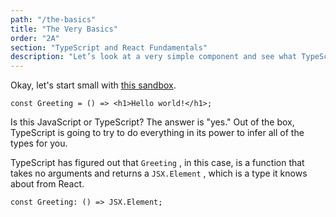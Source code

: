 ```yaml
---
path: "/the-basics"
title: "The Very Basics"
order: "2A"
section: "TypeScript and React Fundamentals"
description: "Let’s look at a very simple component and see what TypeScript gives us out of the box."
---
```


Okay, let's start small with [this sandbox](https://codesandbox.io/s/greeting-bts5l?file=/src/App.tsx).

```tsx
const Greeting = () => <h1>Hello world!</h1>;
```

Is this JavaScript or TypeScript? The answer is "yes." Out of the box, TypeScript is going to try to do everything in its power to infer all of the types for you.

TypeScript has figured out that `Greeting` , in this case, is a function that takes no arguments and returns a `JSX.Element` , which is a type it knows about from React.

```tsx
const Greeting: () => JSX.Element;
```
